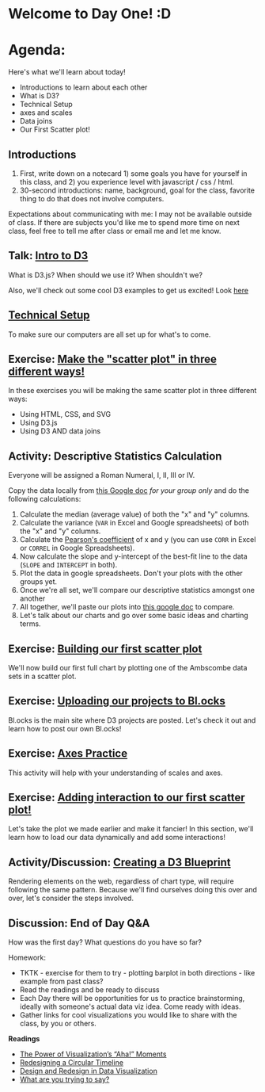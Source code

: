 # Welcome to Day One! :D

# Agenda:

Here's what we'll learn about today!

- Introductions to learn about each other
- What is D3?
- Technical Setup
- axes and scales
- Data joins
- Our First Scatter plot!

## Introductions
1. First, write down on a notecard 1) some goals you have for yourself in this class, and 2) you experience level with javascript / css / html.
2. 30-second introductions: name, background, goal for the class, favorite thing to do that does not involve computers.

Expectations about communicating with me: I may not be available outside of class. If there are subjects you'd like me to spend more time on next class, feel free to tell me after class or email me and let me know.  

## Talk: [Intro to D3](https://github.com/molliemarie/SharedSlides/blob/master/whatIsD3.pdf)

What is D3.js? When should we use it? When shouldn't we?

Also, we'll check out some cool D3 examples to get us excited! Look [here](resources.md)

## [Technical Setup](TechnicalSetup/README.md)
To make sure our computers are all set up for what's to come.

## Exercise: [Make the "scatter plot" in three different ways!](Projects&Exercises/scatter3ways.md)

In these exercises you will be making the same scatter plot in three different ways: 

- Using HTML, CSS, and SVG
- Using D3.js
- Using D3 AND data joins

## Activity: Descriptive Statistics Calculation

Everyone will be assigned a Roman Numeral, I, II, III or IV.

Copy the data locally from [this Google doc](https://docs.google.com/spreadsheets/d/1V26-vVOtnFBlbY7fI3O1jwN3h0mgmfJvzBSklxsQvO0/edit?usp=sharing) *for your group only* and do the following calculations:

 1. Calculate the median (average value) of both the "x" and "y" columns. 
 2. Calculate the variance (`VAR` in Excel and Google spreadsheets) of both the "x" and "y" columns.
 3. Calculate the [Pearson's coefficient](https://en.wikipedia.org/wiki/Pearson_product-moment_correlation_coefficient) of x and y (you can use `CORR` in Excel or `CORREL` in Google Spreadsheets). 
 4. Now calculate the slope and y-intercept of the best-fit line to the data (`SLOPE` and `INTERCEPT` in both). 
 5. Plot the data in google spreadsheets. Don't your plots with the other groups yet.
 6. Once we're all set, we'll compare our descriptive statistics amongst one another
 7. All together, we'll paste our plots into [this google doc](https://docs.google.com/document/d/1KpF8nnCbxweSv3ABEM2xAIu5A7JMqJ4ZQ1z87QZXwpo/edit?usp=sharing) to compare.
 8. Let's talk about our charts and go over some basic ideas and charting terms.

## Exercise: [Building our first scatter plot](Projects&Exercises/anscombeQuartet/anscombe_part1.md)

We'll now build our first full chart by plotting one of the Ambscombe data sets in a scatter plot.

## Exercise: [Uploading our projects to Bl.ocks](TechnicalSetup/blocks.md)

Bl.ocks is the main site where D3 projects are posted. Let's check it out and learn how to post our own Bl.ocks!

## Exercise: [Axes Practice](Projects&Exercises/axesExercise/README.md)

This activity will help with your understanding of scales and axes.

## Exercise: [Adding interaction to our first scatter plot!](Projects&Exercises/anscombeQuartet/anscombe_part2.md)

Let's take the plot we made earlier and make it fancier! In this section, we'll learn how to load our data dynamically and add some interactions!

## Activity/Discussion: [Creating a D3 Blueprint](Projects&Exercises/blueprint/README.md)

Rendering elements on the web, regardless of chart type, will require following the same pattern. Because we'll find ourselves doing this over and over, let's consider the steps involved.

## Discussion: End of Day Q&A

How was the first day? What questions do you have so far?

Homework: 

  - TKTK - exercise for them to try - plotting barplot in both directions - like example from past class?
  - Read the readings and be ready to discuss
  - Each Day there will be opportunities for us to practice brainstorming, ideally with someone's actual data viz idea. Come ready with ideas.
  - Gather links for cool visualizations you would like to share with the class, by you or others.

**Readings**
  - [The Power of Visualization’s “Aha!” Moments](https://hbr.org/2013/03/power-of-visualizations-aha-moment/)
  - [Redesigning a Circular Timeline](http://www.thefunctionalart.com/2015/02/redesigning-circular-timeline.html)
  - [Design and Redesign in Data Visualization](https://medium.com/@hint_fm/design-and-redesign-4ab77206cf9)
  - [What are you trying to say?](http://lulupinney.co.uk/2012/08/what-are-you-trying-to-say/)
